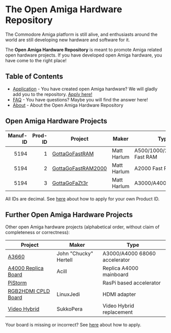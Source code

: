 # The Open Amiga Hardware Repository

The Commodore Amiga platform is still alive, and enthusiasts around the world are still developing new hardware and software for it.

The **Open Amiga Hardware Repository** is meant to promote Amiga related open hardware projects. If you have developed open Amiga hardware, you have come to the right place!

## Table of Contents
* [Application](application.md) - You have created open Amiga hardware? We will gladly add you to the repository. [Apply here!](application.md)
* [FAQ](faq.md) - You have questions? Maybe you will find the answer here!
* [About](about.md) - About the Open Amiga Hardware Repository

## Open Amiga Hardware Projects

| Manuf-ID | Prod-ID | Project  | Maker | Type |
| --------:| -------:| -------- | ----- | ---- |
| 5194 |   1 | [GottaGoFastRAM](https://github.com/LIV2/GottaGoFastRAM) | Matt Harlum | A500/1000/2000/CDTV Fast RAM |
| 5194 |   2 | [GottaGoFastRAM2000](https://github.com/LIV2/GottaGoFastRAM2000) | Matt Harlum | A2000 Fast RAM |
| 5194 |   3 | [GottaGoFaZt3r](https://github.com/LIV2/GottaGoFaZt3r) | Matt Harlum | A3000/A4000 Fast RAM |

All IDs are decimal. See [here](application.md) about how to apply for your own Product ID.

## Further Open Amiga Hardware Projects

Other open Amiga hardware projects (alphabetical order, without claim of completeness or correctness):

| Project  | Maker | Type |
| -------- | ----- | ---- |
| [A3660](http://wordpress.hertell.nu/?p=537)| John "Chucky" Hertell | A3000/A4000 68060 accelerator |
| [A4000 Replica Board](https://github.com/Acill/A4000RevB) | Acill | Replica A4000 mainboard |
| [PiStorm](https://github.com/captain-amygdala/pistorm) | | RasPi based accelerator |
| [RGB2HDMI CPLD Board](https://github.com/LinuxJedi/AmigaRGBtoHDMI) | LinuxJedi | HDMI adapter |
| [Video Hybrid](https://github.com/SukkoPera/OpenAmigaVideoHybrid) | SukkoPera | Video Hybrid replacement |

Your board is missing or incorrect? See [here](application.md) about how to apply.
